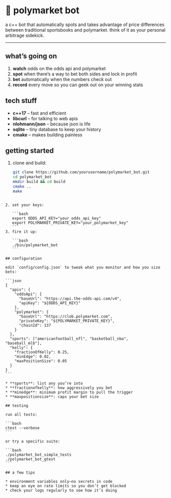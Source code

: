 # 🤖 polymarket bot

a c++ bot that automatically spots and takes advantage of price differences between traditional sportsbooks and polymarket. think of it as your personal arbitrage sidekick.

---

## what’s going on

1. **watch** odds on the odds api and polymarket  
2. **spot** when there’s a way to bet both sides and lock in profit  
3. **bet** automatically when the numbers check out  
4. **record** every move so you can geek out on your winning stats

## tech stuff

- **c++17** – fast and efficient  
- **libcurl** – for talking to web apis  
- **nlohmann/json** – because json is life  
- **sqlite** – tiny database to keep your history  
- **cmake** – makes building painless

## getting started

1. clone and build:
   ```bash
   git clone https://github.com/yourusername/polymarket_bot.git
   cd polymarket_bot
   mkdir build && cd build
   cmake ..
   make
````

2. set your keys:

   ```bash
   export ODDS_API_KEY="your_odds_api_key"
   export POLYMARKET_PRIVATE_KEY="your_polymarket_key"
   ```
3. fire it up:

   ```bash
   ./bin/polymarket_bot
   ```

## configuration

edit `config/config.json` to tweak what you monitor and how you size bets:

```json
{
  "apis": {
    "oddsApi": {
      "baseUrl": "https://api.the-odds-api.com/v4",
      "apiKey": "${ODDS_API_KEY}"
    },
    "polymarket": {
      "baseUrl": "https://clob.polymarket.com",
      "privateKey": "${POLYMARKET_PRIVATE_KEY}",
      "chainId": 137
    }
  },
  "sports": ["americanfootball_nfl", "basketball_nba", "baseball_mlb"],
  "kelly": {
    "fractionOfKelly": 0.25,
    "minEdge": 0.02,
    "maxPositionSize": 0.05
  }
}
```

* **sports**: list any you’re into
* **fractionofkelly**: how aggressively you bet
* **minedge**: minimum profit margin to pull the trigger
* **maxpositionsize**: caps your bet size

## testing

run all tests:

```bash
ctest --verbose
```

or try a specific suite:

```bash
./polymarket_bot_simple_tests
./polymarket_bot_gtest
```

## a few tips

* environment variables only—no secrets in code
* keep an eye on rate limits so you don’t get blocked
* check your logs regularly to see how it’s doing



